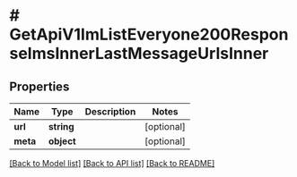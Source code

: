 # # GetApiV1ImListEveryone200ResponseImsInnerLastMessageUrlsInner

## Properties

Name | Type | Description | Notes
------------ | ------------- | ------------- | -------------
**url** | **string** |  | [optional]
**meta** | **object** |  | [optional]

[[Back to Model list]](../../README.md#models) [[Back to API list]](../../README.md#endpoints) [[Back to README]](../../README.md)
